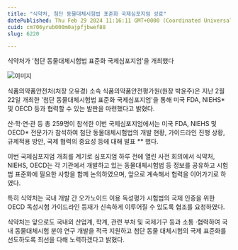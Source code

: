 ```yaml
---
title: "식약처, 첨단 동물대체시험법 표준화 국제심포지엄 성료"
datePublished: Thu Feb 29 2024 11:16:11 GMT+0000 (Coordinated Universal Time)
cuid: cm706yrub000m0ajpfjbwef88
slug: 6220

---
```



식약처가 '첨단 동물대체시험법 표준화 국제심포지엄'을 개최했다

![이미지](https://cdn.hashnode.com/res/hashnode/image/upload/v1739260784837/b0b36760-77fe-4460-9966-10b1451915be.png)

식품의약품안전처(처장 오유경) 소속 식품의약품안전평가원(원장 박윤주)은 지난 2월 22일 개최한 '첨단 동물대체시험법 표준화 국제심포지엄'을 통해 미국 FDA, NIEHS* 및 OECD 등과 협력할 수 있는 발판을 마련했다고 밝혔다.

산‧학‧연‧관 등 총 259명이 참석한 이번 국제심포지엄에서는 미국 FDA, NIEHS 및 OECD* 전문가가 참석하여 첨단 동물대체시험법의 개발 현황, 가이드라인 진행 상황, 규제적용 방안, 국제 협력의 중요성 등에 대해 발표 ** 했다.

이번 국제심포지엄 개최를 계기로 심포지엄 하루 전에 열린 사전 회의에서 식약처, NIEHS, OECD는 각 기관에서 개발하고 있는 동물대체시험법 등 정보를 공유하고 시험법 표준화에 필요한 사항을 함께 논의하였으며, 앞으로 계속해서 협력을 이어가기로 하였다.

특히 식약처는 국내 개발 간 오가노이드 이용 독성평가 시험법의 국제 인증을 위한 OECD 독성시험 가이드라인 등재가 신속하게 이루어질 수 있도록 협조를 요청하였다.

식약처는 앞으로도 국내외 산업계, 학계, 관련 부처 및 국제기구 등과 소통 ‧협력하여 국내 동물대체시험 분야 연구 개발을 적극 지원하고 첨단 동물 대체시험의 국제 표준화를 선도하도록 최선을 다해 노력하겠다고 밝혔다.